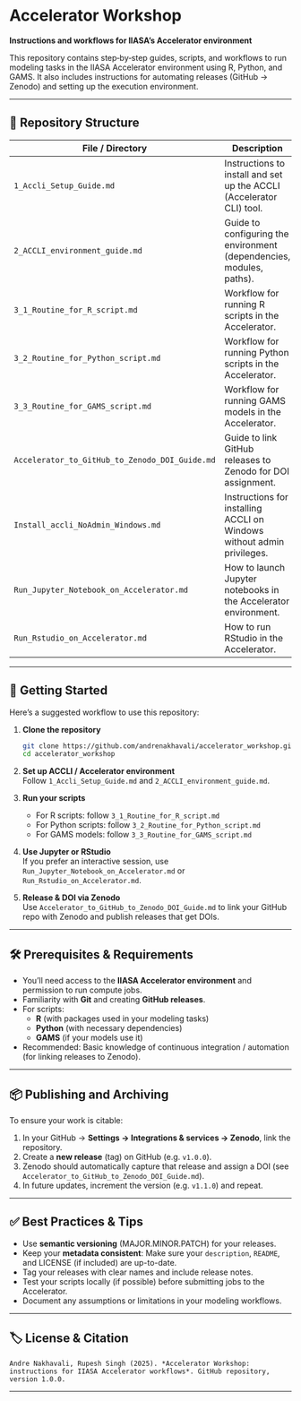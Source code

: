 # Accelerator Workshop

**Instructions and workflows for IIASA’s Accelerator environment**  

This repository contains step‑by‑step guides, scripts, and workflows to run modeling tasks in the IIASA Accelerator environment using R, Python, and GAMS. It also includes instructions for automating releases (GitHub → Zenodo) and setting up the execution environment.

---

## 📂 Repository Structure

| File / Directory | Description |
|-------------------|-------------|
| `1_Accli_Setup_Guide.md` | Instructions to install and set up the ACCLI (Accelerator CLI) tool. |
| `2_ACCLI_environment_guide.md` | Guide to configuring the environment (dependencies, modules, paths). |
| `3_1_Routine_for_R_script.md` | Workflow for running R scripts in the Accelerator. |
| `3_2_Routine_for_Python_script.md` | Workflow for running Python scripts in the Accelerator. |
| `3_3_Routine_for_GAMS_script.md` | Workflow for running GAMS models in the Accelerator. |
| `Accelerator_to_GitHub_to_Zenodo_DOI_Guide.md` | Guide to link GitHub releases to Zenodo for DOI assignment. |
| `Install_accli_NoAdmin_Windows.md` | Instructions for installing ACCLI on Windows without admin privileges. |
| `Run_Jupyter_Notebook_on_Accelerator.md` | How to launch Jupyter notebooks in the Accelerator environment. |
| `Run_Rstudio_on_Accelerator.md` | How to run RStudio in the Accelerator. |

---

## 🚀 Getting Started

Here’s a suggested workflow to use this repository:

1. **Clone the repository**  
   ```bash
   git clone https://github.com/andrenakhavali/accelerator_workshop.git
   cd accelerator_workshop
   ```

2. **Set up ACCLI / Accelerator environment**  
   Follow `1_Accli_Setup_Guide.md` and `2_ACCLI_environment_guide.md`.

3. **Run your scripts**  
   - For R scripts: follow `3_1_Routine_for_R_script.md`  
   - For Python scripts: follow `3_2_Routine_for_Python_script.md`  
   - For GAMS models: follow `3_3_Routine_for_GAMS_script.md`

4. **Use Jupyter or RStudio**  
   If you prefer an interactive session, use `Run_Jupyter_Notebook_on_Accelerator.md` or `Run_Rstudio_on_Accelerator.md`.

5. **Release & DOI via Zenodo**  
   Use `Accelerator_to_GitHub_to_Zenodo_DOI_Guide.md` to link your GitHub repo with Zenodo and publish releases that get DOIs.

---

## 🛠️ Prerequisites & Requirements

- You’ll need access to the **IIASA Accelerator environment** and permission to run compute jobs.
- Familiarity with **Git** and creating **GitHub releases**.
- For scripts:
  - **R** (with packages used in your modeling tasks)
  - **Python** (with necessary dependencies)
  - **GAMS** (if your models use it)
- Recommended: Basic knowledge of continuous integration / automation (for linking releases to Zenodo).

---

## 📦 Publishing and Archiving

To ensure your work is citable:

1. In your GitHub → **Settings → Integrations & services → Zenodo**, link the repository.
2. Create a **new release** (tag) on GitHub (e.g. `v1.0.0`).
3. Zenodo should automatically capture that release and assign a DOI (see `Accelerator_to_GitHub_to_Zenodo_DOI_Guide.md`).
4. In future updates, increment the version (e.g. `v1.1.0`) and repeat.

---

## ✅ Best Practices & Tips

- Use **semantic versioning** (MAJOR.MINOR.PATCH) for your releases.
- Keep your **metadata consistent**: Make sure your `description`, `README`, and LICENSE (if included) are up-to-date.
- Tag your releases with clear names and include release notes.
- Test your scripts locally (if possible) before submitting jobs to the Accelerator.
- Document any assumptions or limitations in your modeling workflows.

---

## 🏷️ License & Citation

```
Andre Nakhavali, Rupesh Singh (2025). *Accelerator Workshop: instructions for IIASA Accelerator workflows*. GitHub repository, version 1.0.0. 
```

---

